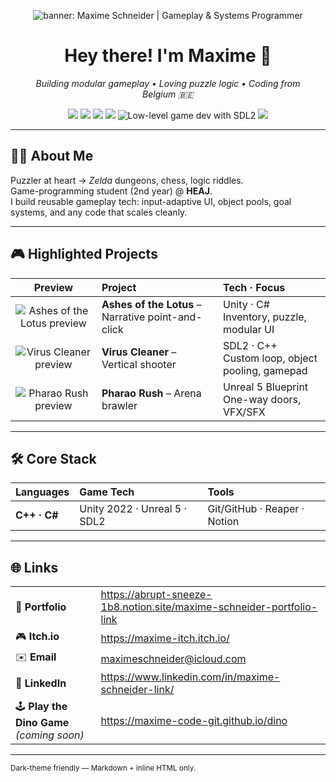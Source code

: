 <!-- ░░░░░░░░░░░░░░  HERO BANNER  ░░░░░░░░░░░░░░ -->
<p align="center">
  <img src="https://placehold.co/1600x400/0d0d0d/14c2ff?text=Maxime+Schneider+%E2%94%82+Gameplay+%26+Systems+Programmer"
       alt="banner: Maxime Schneider | Gameplay &amp; Systems Programmer">
</p>

<h1 align="center">Hey there! I'm Maxime&nbsp;👾</h1>
<p align="center">
  <em>Building modular gameplay • Loving puzzle logic • Coding from Belgium&nbsp;🇧🇪</em>
</p>

<!-- ░░░░░░░░░░░░░  ICON BADGES  ░░░░░░░░░░░░░ -->
<p align="center">
  <img src="https://img.shields.io/badge/C++-00599C?style=for-the-badge&logo=c%2b%2b&logoColor=white"/>
  <img src="https://img.shields.io/badge/C%23-8030a7?style=for-the-badge&logo=csharp&logoColor=white"/>
  <img src="https://img.shields.io/badge/Unity-202124?style=for-the-badge&logo=unity&logoColor=white"/>
  <img src="https://img.shields.io/badge/Unreal-0E1128?style=for-the-badge&logo=unrealengine&logoColor=white"/>
  <img src="https://img.shields.io/badge/SDL2-074472?style=for-the-badge&logo=slack&logoColor=white" title="Low-level game dev with SDL2"/>
  <img src="https://img.shields.io/badge/GitHub-181717?style=for-the-badge&logo=github&logoColor=white"/>
</p>

---

## 🧑‍💻 About&nbsp;Me

Puzzler at heart → *Zelda* dungeons, chess, logic riddles.  
Game-programming student (2nd year) @ **HEAJ**.  
I build reusable gameplay tech: input-adaptive UI, object pools, goal systems, and any code that scales cleanly.

---

## 🎮 Highlighted Projects

| Preview | Project | Tech · Focus |
|:--:|:--|:--|
| <img src="https://placehold.co/220x120?text=Lotus+GIF" alt="Ashes of the Lotus preview"> | **Ashes of the Lotus** – Narrative point-and-click | Unity · C#<br>Inventory, puzzle, modular UI |
| <img src="https://placehold.co/220x120?text=Virus+GIF" alt="Virus Cleaner preview"> | **Virus Cleaner** – Vertical shooter | SDL2 · C++<br>Custom loop, object pooling, gamepad |
| <img src="https://placehold.co/220x120?text=Pharao+GIF" alt="Pharao Rush preview"> | **Pharao Rush** – Arena brawler | Unreal 5 Blueprint<br>One-way doors, VFX/SFX |

---

## 🛠️ Core Stack

| Languages | Game&nbsp;Tech | Tools |
|:--|:--|:--|
| **C++ · C#** | Unity 2022 · Unreal 5 · SDL2 | Git/GitHub · Reaper · Notion |

---

## 🌐 Links

| | |
|---|---|
| 📂 **Portfolio** | <https://abrupt-sneeze-1b8.notion.site/maxime-schneider-portfolio-link> |
| 🎮 **Itch.io** | <https://maxime-itch.itch.io/> |
| ✉️ **Email** | <maximeschneider@icloud.com> |
| 🔗 **LinkedIn** | <https://www.linkedin.com/in/maxime-schneider-link/> |
| 🕹️ **Play the Dino Game** *(coming soon)* | <https://maxime-code-git.github.io/dino> |
---

<sub>Dark-theme friendly — Markdown + inline HTML only.</sub>
